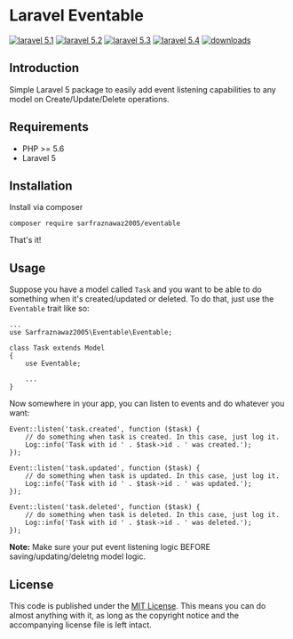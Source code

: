 # Laravel Eventable

[![laravel 5.1](https://img.shields.io/badge/Laravel-5.1-brightgreen.svg?style=flat-square)](http://laravel.com)
[![laravel 5.2](https://img.shields.io/badge/Laravel-5.2-brightgreen.svg?style=flat-square)](http://laravel.com)
[![laravel 5.3](https://img.shields.io/badge/Laravel-5.3-brightgreen.svg?style=flat-square)](http://laravel.com)
[![laravel 5.4](https://img.shields.io/badge/Laravel-5.4-brightgreen.svg?style=flat-square)](http://laravel.com)
[![downloads](https://poser.pugx.org/sarfraznawaz2005/eventable/downloads)](https://packagist.org/packages/sarfraznawaz2005/eventable)

## Introduction ##

Simple Laravel 5 package to easily add event listening capabilities to any model on Create/Update/Delete operations.

## Requirements ##

 - PHP >= 5.6
 - Laravel 5

## Installation ##

Install via composer

```
composer require sarfraznawaz2005/eventable
```

That's it!

## Usage ##

Suppose you have a model called `Task` and you want to be able to do something when it's created/updated or deleted. To do that, just use the `Eventable` trait like so:

```
...
use Sarfraznawaz2005\Eventable\Eventable;

class Task extends Model
{
    use Eventable;
    
    ...
}
```

Now somewhere in your app, you can listen to events and do whatever you want:

```
Event::listen('task.created', function ($task) {
    // do something when task is created. In this case, just log it.
    Log::info('Task with id ' . $task->id . ' was created.');
});

Event::listen('task.updated', function ($task) {
    // do something when task is updated. In this case, just log it.
    Log::info('Task with id ' . $task->id . ' was updated.');
});

Event::listen('task.deleted', function ($task) {
    // do something when task is deleted. In this case, just log it.
    Log::info('Task with id ' . $task->id . ' was deleted.');
});
```

**Note:** Make sure your put event listening logic BEFORE saving/updating/deletng model logic.

## License ##

This code is published under the [MIT License](http://opensource.org/licenses/MIT).
This means you can do almost anything with it, as long as the copyright notice and the accompanying license file is left intact.
